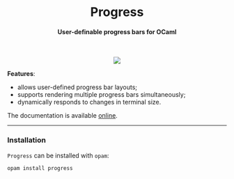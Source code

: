 <h1 align="center">Progress</h1>
<h4 align="center">User-definable progress bars for OCaml</h4>
<br>
<p align="center">
  <img src="https://github.com/craigfe/progress/blob/dev/.meta/example.gif?raw=true">
</p>

**Features**:

- allows user-defined progress bar layouts;
- supports rendering multiple progress bars simultaneously;
- dynamically responds to changes in terminal size.

The documentation is available [online][docs].

[docs]: https://craigfe.github.io/progress/progress/index.html

<hr/>

### Installation

`Progress` can be installed with `opam`:

```
opam install progress
```
